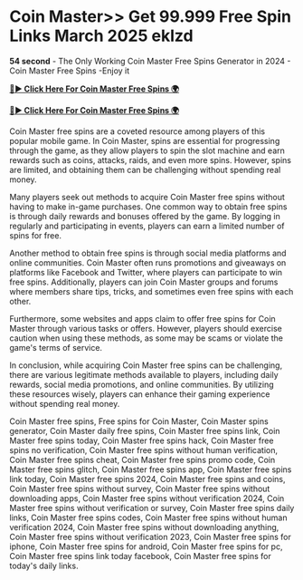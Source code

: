 # Coin Master>> Get 99.999 Free Spin Links March 2025 eklzd

**54 second** - The Only Working Coin Master Free Spins Generator in 2024 - Coin Master Free Spins -Enjoy it

[**🔴► Click Here For Coin Master Free Spins 🌍**](https://sur-prize.online/)

[**🔴► Click Here For Coin Master Free Spins 🌍**](https://sur-prize.online/)

 
Coin Master free spins are a coveted resource among players of this popular mobile game. In Coin Master, spins are essential for progressing through the game, as they allow players to spin the slot machine and earn rewards such as coins, attacks, raids, and even more spins. However, spins are limited, and obtaining them can be challenging without spending real money.

Many players seek out methods to acquire Coin Master free spins without having to make in-game purchases. One common way to obtain free spins is through daily rewards and bonuses offered by the game. By logging in regularly and participating in events, players can earn a limited number of spins for free.

Another method to obtain free spins is through social media platforms and online communities. Coin Master often runs promotions and giveaways on platforms like Facebook and Twitter, where players can participate to win free spins. Additionally, players can join Coin Master groups and forums where members share tips, tricks, and sometimes even free spins with each other.

Furthermore, some websites and apps claim to offer free spins for Coin Master through various tasks or offers. However, players should exercise caution when using these methods, as some may be scams or violate the game's terms of service.

In conclusion, while acquiring Coin Master free spins can be challenging, there are various legitimate methods available to players, including daily rewards, social media promotions, and online communities. By utilizing these resources wisely, players can enhance their gaming experience without spending real money.

Coin Master free spins, Free spins for Coin Master, Coin Master spins generator, Coin Master daily free spins, Coin Master free spins link, Coin Master free spins today, Coin Master free spins hack, Coin Master free spins no verification, Coin Master free spins without human verification, Coin Master free spins cheat, Coin Master free spins promo code, Coin Master free spins glitch, Coin Master free spins app, Coin Master free spins link today, Coin Master free spins 2024, Coin Master free spins and coins, Coin Master free spins without survey, Coin Master free spins without downloading apps, Coin Master free spins without verification 2024, Coin Master free spins without verification or survey, Coin Master free spins daily links, Coin Master free spins codes, Coin Master free spins without human verification 2024, Coin Master free spins without downloading anything, Coin Master free spins without verification 2023, Coin Master free spins for iphone, Coin Master free spins for android, Coin Master free spins for pc, Coin Master free spins link today facebook, Coin Master free spins for today's daily links.
